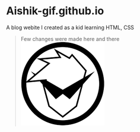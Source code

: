 # Aishik-gif.github.io
A blog webite I created as a kid 
learning HTML, CSS
>Few changes were made here and there
<a href = "https://www.aishik.tk">![My Website](ninja.png)</a>
